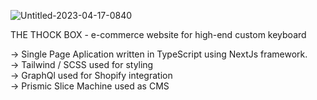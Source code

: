 ![Untitled-2023-04-17-0840](https://user-images.githubusercontent.com/49500162/232712869-230b8fad-80c6-4b56-964e-32f5261f0e82.png)

THE THOCK BOX -  e-commerce website for high-end custom keyboard  

-> Single Page Aplication written in TypeScript using NextJs framework.  
-> Tailwind / SCSS used for styling   
-> GraphQl used for Shopify integration   
-> Prismic Slice Machine used as CMS   